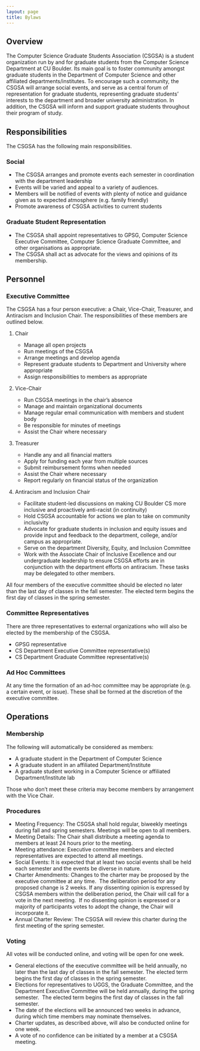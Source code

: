 ```yaml
---
layout: page
title: Bylaws
---
```


## Overview

The Computer Science Graduate Students Association (CSGSA) is a student organization run by and for graduate students from the Computer Science Department at CU Boulder. Its main goal is to foster community amongst graduate students in the Department of Computer Science and other affiliated departments/institutes. To encourage such a community, the CSGSA will arrange social events, and serve as a central forum of representation for graduate students, representing graduate students’ interests to the department and broader university administration. In addition, the CSGSA will inform and support graduate students throughout their program of study.  

## Responsibilities

The CSGSA has the following main responsibilities.

### Social

- The CSGSA arranges and promote events each semester in coordination with the department leadership
- Events will be varied and appeal to a variety of audiences.
- Members will be notified of events with plenty of notice and guidance given as to expected atmosphere (e.g. family friendly)
- Promote awareness of CSGSA activities to current students
  
### Graduate Student Representation

- The CSGSA shall appoint representatives to GPSG, Computer Science Executive Committee, Computer Science Graduate Committee, and other organisations as appropriate.
- The CSGSA shall act as advocate for the views and opinions of its membership.

## Personnel

### Executive Committee

The CSGSA has a four person executive: a Chair, Vice-Chair, Treasurer, and Antiracism and Inclusion Chair.  The responsibilities of these members are outlined below.

1. Chair 
    - Manage all open projects
    - Run meetings of the CSGSA
    - Arrange meetings and develop agenda
    - Represent graduate students to Department and University where appropriate
    - Assign responsibilities to members as appropriate

2. Vice-Chair 
    - Run CSGSA meetings in the chair’s absence
    - Manage and maintain organizational documents
    - Manage regular email communication with members and student body
    - Be responsible for minutes of meetings
    - Assist the Chair where necessary

3. Treasurer 
    - Handle any and all financial matters
    - Apply for funding each year from multiple sources
    - Submit reimbursement forms when needed
    - Assist the Chair where necessary
    - Report regularly on financial status of the organization

4. Antiracism and Inclusion Chair
    - Facilitate student-led discussions on making CU Boulder CS more inclusive and proactively anti-racist (in continuity)
    - Hold CSGSA accountable for actions we plan to take on community inclusivity
    - Advocate for graduate students in inclusion and equity issues and provide input and feedback to the department, college, and/or campus as appropriate.
    - Serve on the department Diversity, Equity, and Inclusion Committee
    - Work with the Associate Chair of Inclusive Excellence and our undergraduate leadership to ensure CSGSA efforts are in conjunction with the department efforts on antiracism. These tasks may be delegated to other members.

All four members of the executive committee should be elected no later than the last day of classes in the fall semester. The elected term begins the first day of classes in the spring semester.

### Committee Representatives

There are three representatives to external organizations who will also be elected by the membership of the CSGSA.

- GPSG representative
- CS Department Executive Committee representative(s)
- CS Department Graduate Committee representative(s)
 
  
### Ad Hoc Committees

At any time the formation of an ad-hoc committee may be appropriate (e.g. a certain event, or issue). These shall be formed at the discretion of the executive committee. 

## Operations

### Membership

The following will automatically be considered as members:

- A graduate student in the Department of Computer Science
- A graduate student in an affiliated Department/Institute
- A graduate student working in a Computer Science or affiliated Department/Institute lab

Those who don’t meet these criteria may become members by arrangement with the Vice Chair.
 

### Procedures

- Meeting Frequency: The CSGSA shall hold regular, biweekly meetings during fall and spring semesters. Meetings will be open to all members. 
- Meeting Details: The Chair shall distribute a meeting agenda to members at least 24 hours prior to the meeting. 
- Meeting attendance: Executive committee members and elected representatives are expected to attend all meetings. 
- Social Events: It is expected that at least two social events shall be held each semester and the events be diverse in nature. 
- Charter Amendments: Changes to the charter may be proposed by the executive committee at any time.  The deliberation period for any proposed change is 2 weeks.  If any dissenting opinion is expressed by CSGSA members within the deliberation period, the Chair will call for a vote in the next meeting.  If no dissenting opinion is expressed or a majority of participants votes to adopt the change, the Chair will incorporate it. 
- Annual Charter Review: The CSGSA will review this charter during the first meeting of the spring semester. 

### Voting

All votes will be conducted online, and voting will be open for one week.

- General elections of the executive committee will be held annually, no later than the last day of classes in the fall semester. The elected term begins the first day of classes in the spring semester. 
- Elections for representatives to UGGS, the Graduate Committee, and the Department Executive Committee will be held annually, during the spring semester.  The elected term begins the first day of classes in the fall semester. 
- The date of the elections will be announced two weeks in advance, during which time members may nominate themselves. 
- Charter updates, as described above, will also be conducted online for one week. 
- A vote of no confidence can be initiated by a member at a CSGSA meeting.
